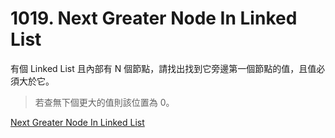 # 1019. Next Greater Node In Linked List

有個 Linked List 且內部有 N 個節點，請找出找到它旁邊第一個節點的值，且值必須大於它。

> 若查無下個更大的值則該位置為 0。

[Next Greater Node In Linked List](https://leetcode.com/problems/next-greater-node-in-linked-list/)
